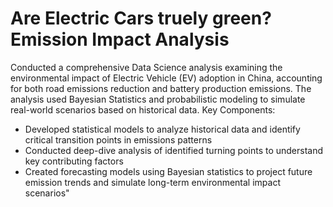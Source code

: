 # Are Electric Cars truely green? Emission Impact Analysis

Conducted a comprehensive Data Science analysis examining the environmental impact of Electric Vehicle (EV) adoption in China, accounting for both road emissions reduction and battery production emissions. The analysis used Bayesian Statistics and probabilistic modeling to simulate real-world scenarios based on historical data.
Key Components:

- Developed statistical models to analyze historical data and identify critical transition points in emissions patterns
- Conducted deep-dive analysis of identified turning points to understand key contributing factors
- Created forecasting models using Bayesian statistics to project future emission trends and simulate long-term environmental impact scenarios"
